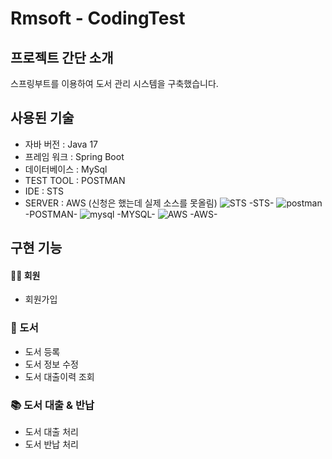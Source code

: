 # Rmsoft - CodingTest


## 프로젝트 간단 소개
스프링부트를 이용하여 도서 관리 시스템을 구축했습니다.


## 사용된 기술

- 자바 버전 : Java 17
- 프레임 워크 : Spring Boot
- 데이터베이스 : MySql
- TEST TOOL : POSTMAN
- IDE : STS
- SERVER : AWS (신청은 했는데 실제 소스를 못올림)
![STS](https://github.com/pybin93/Rmsoft/assets/130011175/b9e7af83-4860-4d11-99fa-4df98eda3c16)
-STS-
![postman](https://github.com/pybin93/Rmsoft/assets/130011175/4bb34d4f-d2e3-47d0-86b0-17191c1cb962)
-POSTMAN-
![mysql](https://github.com/pybin93/Rmsoft/assets/130011175/529adcc8-f001-4c28-9a5f-37eb976b7b60)
-MYSQL-
![AWS](https://github.com/pybin93/Rmsoft/assets/130011175/34e05674-fbdb-478d-9e4b-87812b9999ae)
-AWS-
##  구현 기능
#### 💁‍♂️ 회원
- 회원가입


### 📕 도서
- 도서 등록
- 도서 정보 수정
- 도서 대출이력 조회


### 📚 도서 대출 & 반납
- 도서 대출 처리
- 도서 반납 처리
